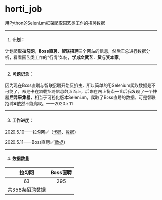 # horti_job
用Python的Selenium框架爬取园艺类工作的招聘数据

---

1. #### 计划：

计划爬取**拉勾网**，**Boss直聘**，**智联招聘**三个网站的信息，然后汇总进行数据分析，看看园艺类工作的“行情”如何，**学成文武艺，货与资本家**。

---

2. #### 问题记录：

因为现在Boss直聘与智联招聘开始反扒虫，所以简单的用Selenium爬取数据是不可能了，都是卡在加载招聘信息的页面上。后来在网上搜索一番后我发现了一个神器**后羿采集器**，相当于可视化版本Selenium，爬取了Boss直聘的数据。可是智联招聘❌依然不能爬取。——2020.5.11

---

3. #### 工作进度：

2020.5.10——拉勾网✅（[代码](https://github.com/Bolonzhang/horti_job/blob/master/lagou2.0.py)、[数据](https://github.com/Bolonzhang/horti_job/blob/master/lagou_jobs.csv)）

2020.5.11——Boss直聘✅([数据](https://github.com/Bolonzhang/horti_job/blob/master/boss_jobs.csv))

---

4. #### 数据数量
| **拉勾网** | **Boss直聘** |
| :----: | :----: |
| 63 | 295 |
| 共358条招聘数据 | |
